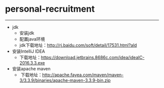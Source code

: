 # personal-recruitment
--------------
+ jdk
	- 安装jdk
	- 配置java环境
	- jdk下载地址：http://rj.baidu.com/soft/detail/17531.html?ald
+ 安装IntelliJ IDEA
	- 下载地址：https://download.jetbrains.8686c.com/idea/ideaIC-2016.3.3.exe
+ 安装apache maven
	-  下载地址：http://apache.fayea.com/maven/maven-3/3.3.9/binaries/apache-maven-3.3.9-bin.zip
